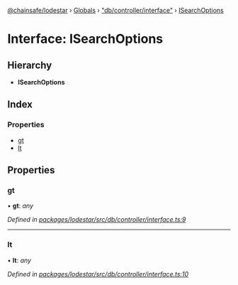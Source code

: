 [@chainsafe/lodestar](../README.md) › [Globals](../globals.md) › ["db/controller/interface"](../modules/_db_controller_interface_.md) › [ISearchOptions](_db_controller_interface_.isearchoptions.md)

# Interface: ISearchOptions

## Hierarchy

* **ISearchOptions**

## Index

### Properties

* [gt](_db_controller_interface_.isearchoptions.md#gt)
* [lt](_db_controller_interface_.isearchoptions.md#lt)

## Properties

###  gt

• **gt**: *any*

*Defined in [packages/lodestar/src/db/controller/interface.ts:9](https://github.com/ChainSafe/lodestar/blob/c806550/packages/lodestar/src/db/controller/interface.ts#L9)*

___

###  lt

• **lt**: *any*

*Defined in [packages/lodestar/src/db/controller/interface.ts:10](https://github.com/ChainSafe/lodestar/blob/c806550/packages/lodestar/src/db/controller/interface.ts#L10)*
